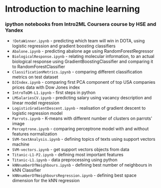 # Introduction to machine learning
### ipython notebooks from Intro2ML Coursera course by HSE and Yandex

* `!DotaWinner.ipynb` - predicting which team will win in DOTA, using logistic regression and gradient boosting classifiers
* `Abalone.ipynb` - predicting abalone age using RandomForestRegressor
* `BiologicalResponse.ipynb` - relating molecular information, to an actual biological response using GradientBoostingClassifier and comparing it to RandomForestClassifier
* `ClassificationMetrics.ipynb` - comparing different classification metrics on test dataset
* `DJIndex.ipynb` - comparing first PCA component of top USA companies prices data with Dow Jones index
* `IntroToDM-L1.ipynb` - first steps in python
* `LMSalariesCV.ipynb` - predicting salary using vacancy description and linear model regression
* `LogisticGradientDescent.ipynb` - realisation of gradient descent to logistic regression model
* `Parrots.ipynb` - K-means with different number of clusters on parrots' image
* `Perceptrone.ipynb` - comparing perceptrone model with and without features normalization
* `SVM-textAnalysis.ipynb` - defining topics of texts using support vectors machine
* `SVM-vectors.ipynb` - get support vectors objects from data
* `Titanic-L1-P2.ipynb` - defining most important features
* `Titanic-L1.ipynb` - data preprocessing using python
* `kNNnumberOfNeighbours.ipynb` - defining best number of neighbours in kNN Classifier
* `kNNnumberOfNeighboursRegression.ipynb` - defining best space dimension for the kNN regression
